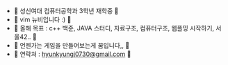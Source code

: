 - 🖤 성신여대 컴퓨터공학과 3학년 재학중 🖤
- 🖤 vim 뉴비입니다 :) 🖤
- 🖤 올해 목표 : c++ 백준, JAVA 스터디, 자료구조, 컴퓨터구조, 웹플밍 시작하기, 서울42.. 🖤
- 🖤 언젠가는 게임을 만들어보는게 꿈입니다,, 🖤
- 🖤 연락처 : hyunkyungj0730@gmail.com 🖤

<!---
imNaNye/imNaNye is a ✨ special ✨ repository because its `README.md` (this file) appears on your GitHub profile.
You can click the Preview link to take a look at your changes.
--->
